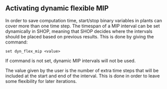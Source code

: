 ## Activating dynamic flexible MIP
In order to save computation time, start/stop binary variables in plants can cover more than one time step. The timespan of a MIP interval can be set dynamically in SHOP, meaning that SHOP decides where the intervals should be placed based on previous results. This is done by giving the command:
```
set dyn_flex_mip <value>
```

If command is not set, dynamic MIP intervals will not be used.

The value given by the user is the number of extra time steps that will be included at the start and end of the interval. This is done in order to leave some flexibility for later iterations.